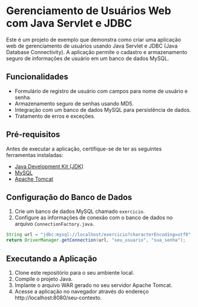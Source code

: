 # Gerenciamento de Usuários Web com Java Servlet e JDBC

Este é um projeto de exemplo que demonstra como criar uma aplicação web de gerenciamento de usuários usando Java Servlet e JDBC (Java Database Connectivity). A aplicação permite o cadastro e armazenamento seguro de informações de usuário em um banco de dados MySQL.

## Funcionalidades

- Formulário de registro de usuário com campos para nome de usuário e senha.
- Armazenamento seguro de senhas usando MD5.
- Integração com um banco de dados MySQL para persistência de dados.
- Tratamento de erros e exceções.

## Pré-requisitos

Antes de executar a aplicação, certifique-se de ter as seguintes ferramentas instaladas:

- [Java Development Kit (JDK)](https://www.oracle.com/java/technologies/javase-downloads.html)
- [MySQL](https://www.mysql.com/)
- [Apache Tomcat](http://tomcat.apache.org/)

## Configuração do Banco de Dados

1. Crie um banco de dados MySQL chamado `exercicio`.
2. Configure as informações de conexão com o banco de dados no arquivo `ConnectionFactory.java`.

```java
String url = "jdbc:mysql://localhost/exercicio?characterEncoding=utf8";
return DriverManager.getConnection(url, "seu_usuario", "sua_senha");
```

## Executando a Aplicação

1. Clone este repositório para o seu ambiente local.
2. Compile o projeto Java.
3. Implante o arquivo WAR gerado no seu servidor Apache Tomcat.
4. Acesse a aplicação no navegador através do endereço http://localhost:8080/seu-contexto.
